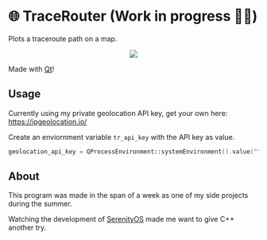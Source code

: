 # 🌐 TraceRouter (Work in progress 👷‍♂️)
Plots a traceroute path on a map. 

<p align="center">
  
  <img src="https://i.imgur.com/CmsYPLm.gif"/>
  
</p>

Made with <a href="https://www.qt.io/">Qt</a>!

## Usage

Currently using my private geolocation API key, get your own here: https://ipgeolocation.io/

Create an enviornment variable `tr_api_key` with the API key as value.

```c++
geolocation_api_key = QProcessEnvironment::systemEnvironment().value("tr_api_key");
```

## About

This program was made in the span of a week as one of my side projects during the summer.

Watching the development of <a href="https://github.com/SerenityOS/serenity">SerenityOS</a> made me want to give C++ another try.
